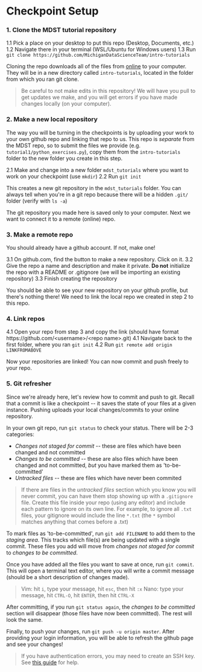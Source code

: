 
# Checkpoint Setup

### 1. Clone the MDST tutorial repository
1.1 Pick a place on your desktop to put this repo (Desktop, Documents, etc.)
1.2 Navigate there in your terminal (WSL/Ubuntu for Windows users) 
1.3 Run `git clone https://github.com/MichiganDataScienceTeam/intro-tutorials`

Cloning the repo downloads all of the files from [online](https://github.com/MichiganDataScienceTeam/intro-tutorials) to your computer. They will be in a new directory called `intro-tutorials`, located in the folder from which you ran git clone.
> Be careful to not make edits in this repository! We will have you pull to get updates we make, and you will get errors if you have made changes locally (on your computer).

### 2. Make a new local repository
The way you will be turning in the checkpoints is by uploading your work to your own github repo and linking that repo to us. This repo is _separate_ from the MDST repo, so to submit the files we provide (e.g. `tutorial1/python_exercises.py`), copy them from the `intro-tutorials` folder to the new folder you create in this step.


2.1 Make and change into a new folder `mdst_tutorials` where you want to work on your checkpoint (use `mkdir`)
2.2 Run `git init`

This creates a new git repository in the `mdst_tutorials` folder. You can always tell when you're in a git repo because there will be a hidden `.git/` folder (verify with `ls -a`)

The git repository you made here is saved only to your computer. Next we want to connect it to a remote (online) repo.

### 3. Make a remote repo
You should already have a github account. If not, make one!

3.1 On github.com, find the button to make a new repository. Click on it.
3.2 Give the repo a name and description and make it private. **Do not** initialize the repo with a README or .gitignore (we will be importing an existing repository)
3.3 Finish creating the repository


You should be able to see your new repository on your github profile, but there's nothing there! We need to link the local repo we created in step 2 to this repo.

### 4. Link repos
4.1 Open your repo from step 3 and copy the link (should have format https://<i></i>github.<i></i>com/<username\>/<repo name\>.git)
4.1 Navigate back to the first folder, where you ran `git init`
4.2 Run `git remote add origin LINKFROMABOVE`

Now your repositories are linked! You can now commit and push freely to your repo.

> 



### 5. Git refresher
Since we're already here, let's review how to commit and push to git. Recall that a commit is like a checkpoint -- it saves the state of your files at a given instance. Pushing uploads your local changes/commits to your online repository.

In your own git repo, run `git status` to check your status. There will be 2-3 categories:
* _Changes not staged for commit_ -- these are files which have been changed and not committed
* _Changes to be committed_ -- these are also files which have been changed and not committed, _but_ you have marked them as 'to-be-committed'
* _Untracked files_ -- these are files which have never been commited
> If there are files in the _untracked files_ section which you know you will never commit, you can have them stop showing up with a `.gitignore` file. Create this file inside your repo (using any editor) and include each pattern to ignore on its own line. For example, to ignore all `.txt` files, your gitignore would include the line `*.txt` (the `*` symbol matches anything that comes before a .txt)

To mark files as 'to-be-committed', run `git add FILENAME` to add them to the _staging area_. This tracks which file(s) are being updated with a single commit. These files you add will move from _changes not staged for commit_ to _changes to be committed_.

Once you have added all the files you want to save at once, run `git commit`. This will open a terminal text editor, where you will write a commit message (should be a short description of changes made).
>Vim: hit `i`, type your message, hit `esc`, then hit `:x`
>Nano: type your message, hit `CTRL-O`, hit `ENTER`, then hit `CTRL-X`

After committing, if you run `git status again`, the _changes to be committed_ section will disappear (those files have now been committed). The rest will look the same.

Finally, to push your changes, run `git push -u origin master`. After providing your login information, you will be able to refresh the github page and see your changes!

> If you have authentication errors, you may need to create an SSH key. See [this guide](https://docs.github.com/en/free-pro-team@latest/github/authenticating-to-github/generating-a-new-ssh-key-and-adding-it-to-the-ssh-agent) for help.
